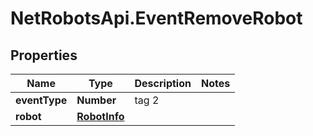 # NetRobotsApi.EventRemoveRobot

## Properties
Name | Type | Description | Notes
------------ | ------------- | ------------- | -------------
**eventType** | **Number** | tag 2 | 
**robot** | [**RobotInfo**](RobotInfo.md) |  | 


